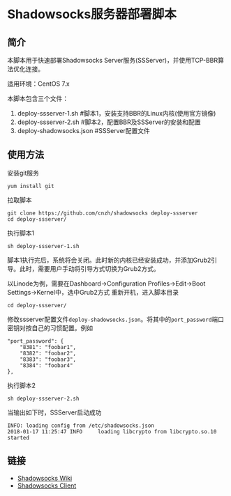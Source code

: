 # Shadowsocks服务器部署脚本

## 简介
本脚本用于快速部署Shadowsocks Server服务(SSServer)，并使用TCP-BBR算法优化连接。

适用环境：CentOS 7.x

本脚本包含三个文件：
1. deploy-ssserver-1.sh #脚本1，安装支持BBR的Linux内核(使用官方镜像)
2. deploy-ssserver-2.sh #脚本2，配置BBR及SSServer的安装和配置
3. deploy-shadowsocks.json #SSServer配置文件

## 使用方法
安装git服务
```
yum install git
```
拉取脚本
```
git clone https://github.com/cnzh/shadowsocks deploy-ssserver
cd deploy-ssserver/
```
执行脚本1
```
sh deploy-ssserver-1.sh
```
脚本1执行完后，系统将会关闭。此时新的内核已经安装成功，并添加Grub2引导。此时，需要用户手动将引导方式切换为Grub2方式。

以Linode为例，需要在Dashboard->Configuration Profiles->Edit->Boot Settings->Kernel中，选中Grub2方式
重新开机，进入脚本目录
```
cd deploy-ssserver/
```
修改ssserver配置文件`deploy-shadowsocks.json`。将其中的`port_password`端口密钥对按自己的习惯配置。例如
```
"port_password": {
    "8381": "foobar1",
    "8382": "foobar2",
    "8383": "foobar3",
    "8384": "foobar4"
},
```
执行脚本2
```
sh deploy-ssserver-2.sh
```
当输出如下时，SSServer启动成功
```
INFO: loading config from /etc/shadowsocks.json
2018-01-17 11:25:47 INFO     loading libcrypto from libcrypto.so.10
started
```

## 链接
* [Shadowsocks Wiki](https://github.com/shadowsocks/shadowsocks/wiki)
* [Shadowsocks Client](https://github.com/shadowsocks/shadowsocks-windows/releases)
